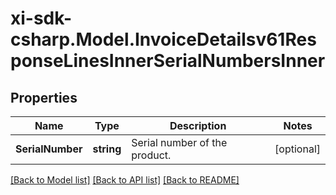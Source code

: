 # xi-sdk-csharp.Model.InvoiceDetailsv61ResponseLinesInnerSerialNumbersInner

## Properties

Name | Type | Description | Notes
------------ | ------------- | ------------- | -------------
**SerialNumber** | **string** | Serial number of the product. | [optional] 

[[Back to Model list]](../README.md#documentation-for-models) [[Back to API list]](../README.md#documentation-for-api-endpoints) [[Back to README]](../README.md)

